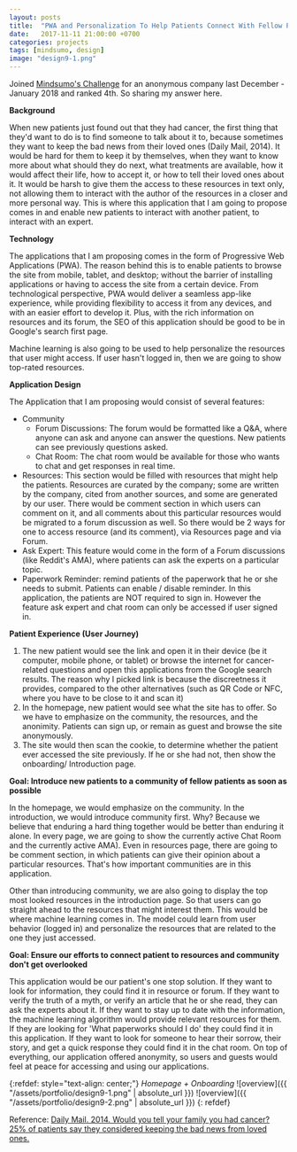 ```yaml
---
layout: posts
title:  "PWA and Personalization To Help Patients Connect With Fellow Patients While Staying Anonymous"
date:   2017-11-11 21:00:00 +0700
categories: projects
tags: [mindsumo, design]
image: "design9-1.png"
---
```


Joined [Mindsumo's Challenge][mindsumo] for an anonymous company last December - January 2018 and ranked 4th. So sharing my answer here.

**Background**

When new patients just found out that they had cancer, the first thing that they'd want to do is to find someone to talk about it to, because sometimes they want to keep the bad news from their loved ones (Daily Mail, 2014).  It would be hard for them to keep it by themselves, when they want to know more about what should they do next, what treatments are available, how it would affect their life, how to accept it, or how to tell their loved ones about it. It would be harsh to give them the access to these resources in text only, not allowing them to interact with the author of the resources in a closer and more personal way. This is where this application that I am going to propose comes in and enable new patients to interact with another patient, to interact with an expert.

**Technology**

The applications that I am proposing comes in the form of Progressive Web Applications (PWA). The reason behind this is to enable patients to browse the site from mobile, tablet, and desktop; without the barrier of installing applications or having to access the site from a certain device. From technological perspective, PWA would deliver a seamless app-like experience, while providing flexibility to access it from any devices, and with an easier effort to develop it. Plus, with the rich information on resources and its forum, the SEO of this application should be good to be in Google's search first page.

Machine learning is also going to be used to help personalize the resources that user might access. If user hasn't logged in, then we are going to show top-rated resources.

**Application Design**

The Application that I am proposing would consist of several features:

- Community
  + Forum Discussions: The forum would be formatted like a Q&A, where anyone can ask and anyone can answer the questions. New patients can see previously questions asked.
  + Chat Room: The chat room would be available for those who wants to chat and get responses in real time.
- Resources: This section would be filled with resources that might help the patients. Resources are curated by the company; some are written by the company, cited from another sources, and some are generated by our user. There would be comment section in which users can comment on it, and all comments about this particular resources would be migrated to a forum discussion as well. So there would be 2 ways for one to access resource (and its comment), via Resources page and via Forum.
- Ask Expert: This feature would come in the form of a Forum discussions (like Reddit's AMA), where patients can ask the experts on a particular topic.
- Paperwork Reminder: remind patients of the paperwork that he or she needs to submit. Patients can enable / disable reminder.
In this application, the patients are NOT required to sign in. However the feature ask expert and chat room can only be accessed if user signed in.

**Patient Experience (User Journey)**

1. The new patient would see the link and open it in their device (be it computer, mobile phone, or tablet) or browse the internet for cancer-related questions and open this applications from the Google search results. The reason why I picked link is because the discreetness it provides, compared to the other alternatives (such as QR Code or NFC, where you have to be close to it and scan it)
2. In the homepage, new patient would see what the site has to offer. So we have to emphasize on the community, the resources, and the anonimity. Patients can sign up, or remain as guest and browse the site anonymously.
3. The site would then scan the cookie, to determine whether the patient ever accessed the site previously. If he or she had not, then show the onboarding/ Introduction page.

**Goal: Introduce new patients to a community of fellow patients as soon as possible**

In the homepage, we would emphasize on the community. In the introduction, we would introduce community first. Why? Because we believe that enduring a hard thing together would be better than enduring it alone.  In every page, we are going to show the currently active Chat Room and the currently active AMA). Even in resources page, there are going to be comment section, in which patients can give their opinion about a particular resources. That's how important communities are in this application.

Other than introducing community, we are also going to display the top most looked resources in the introduction page. So that users can go straight ahead to the resources that might interest them. This would be where machine learning comes in. The model could learn from user behavior (logged in) and personalize the resources that are related to the one they just accessed.

**Goal: Ensure our efforts to connect patient to resources and community don't get overlooked**

This application would be our patient's one stop solution. If they want to look for information, they could find it in resource or forum. If they want to verify the truth of a myth, or verify an article that he or she read, they can ask the experts about it. If they want to stay up to date with the information, the machine learning algorithm would provide relevant resources for them. If they are looking for 'What paperworks should I do' they could find it in this application. If they want to look for someone to hear their sorrow, their story, and get a quick response they could find it in the chat room. On top of everything, our application offered anonymity, so users and guests would feel at peace for accessing and using our applications.


{:refdef: style="text-align: center;"}
_Homepage + Onboarding_
![overview]({{ "/assets/portfolio/design9-1.png" | absolute_url }})
![overview]({{ "/assets/portfolio/design9-2.png" | absolute_url }})
{: refdef}

Reference: [Daily Mail. 2014. Would you tell your family you had cancer? 25% of patients say they considered keeping the bad news from loved ones.][dailymail]

[mindsumo]: https://www.mindsumo.com/contests/patient-community-help
[dailymail]: http://www.dailymail.co.uk/health/article-2801593/Would-tell-family-cancer-25-patients-say-considered-keeping-bad-news-loved-ones.html
